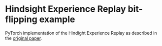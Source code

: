 # Hindsight Experience Replay bit-flipping example
PyTorch implementation of the Hindight Experience Replay as described in the [original paper](https://arxiv.org/abs/1707.01495).
